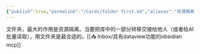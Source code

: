 ```yaml
---
{"publish":true,"permalink":"/Cards/folder first.md","aliases":"资源隔离优先","created":"2025-07-09","modified":"2025-07-09","published":"2025-07-13T12:21:02.998+08:00","cssclasses":""}
---
```



文件夹，最大的作用是资源隔离。当要把库中的一部分转移交接给他人（或者给AI批量读取），用文件夹是最合适的。[[📥 Inbox/具有dataview功能的obsidian mcp]]
